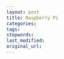 ```yaml
---
layout: post
title: Raspberry Pi
categories:
tags:
stopwords:
last_modified:
original_url: 
---
```


<!--more-->


